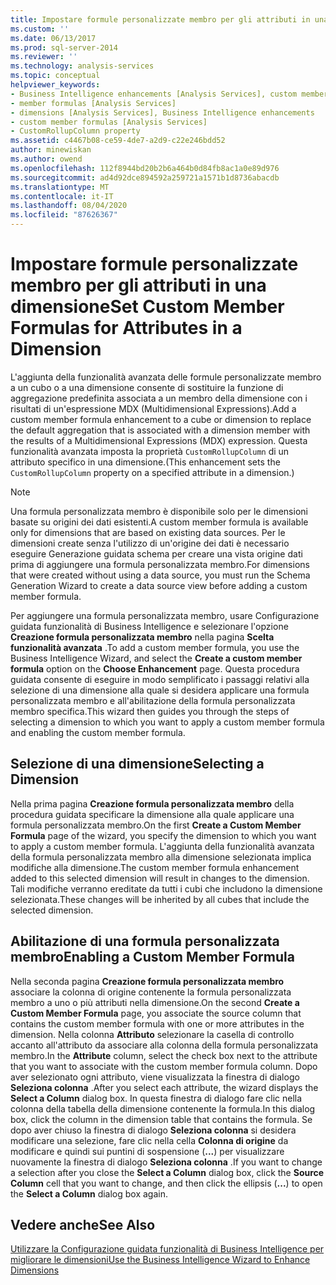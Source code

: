 ```yaml
---
title: Impostare formule personalizzate membro per gli attributi in una dimensione | Microsoft Docs
ms.custom: ''
ms.date: 06/13/2017
ms.prod: sql-server-2014
ms.reviewer: ''
ms.technology: analysis-services
ms.topic: conceptual
helpviewer_keywords:
- Business Intelligence enhancements [Analysis Services], custom member formulas
- member formulas [Analysis Services]
- dimensions [Analysis Services], Business Intelligence enhancements
- custom member formulas [Analysis Services]
- CustomRollupColumn property
ms.assetid: c4467b08-ce59-4de7-a2d9-c22e246bdd52
author: minewiskan
ms.author: owend
ms.openlocfilehash: 112f8944bd20b2b6a464b0d84fb8ac1a0e89d976
ms.sourcegitcommit: ad4d92dce894592a259721a1571b1d8736abacdb
ms.translationtype: MT
ms.contentlocale: it-IT
ms.lasthandoff: 08/04/2020
ms.locfileid: "87626367"
---
```

# <a name="set-custom-member-formulas-for-attributes-in-a-dimension"></a><span data-ttu-id="f854d-102">Impostare formule personalizzate membro per gli attributi in una dimensione</span><span class="sxs-lookup"><span data-stu-id="f854d-102">Set Custom Member Formulas for Attributes in a Dimension</span></span>
  <span data-ttu-id="f854d-103">L'aggiunta della funzionalità avanzata delle formule personalizzate membro a un cubo o a una dimensione consente di sostituire la funzione di aggregazione predefinita associata a un membro della dimensione con i risultati di un'espressione MDX (Multidimensional Expressions).</span><span class="sxs-lookup"><span data-stu-id="f854d-103">Add a custom member formula enhancement to a cube or dimension to replace the default aggregation that is associated with a dimension member with the results of a Multidimensional Expressions (MDX) expression.</span></span> <span data-ttu-id="f854d-104">Questa funzionalità avanzata imposta la proprietà `CustomRollupColumn` di un attributo specifico in una dimensione.</span><span class="sxs-lookup"><span data-stu-id="f854d-104">(This enhancement sets the `CustomRollupColumn` property on a specified attribute in a dimension.)</span></span>  
  
> [!NOTE]  
>  <span data-ttu-id="f854d-105">Una formula personalizzata membro è disponibile solo per le dimensioni basate su origini dei dati esistenti.</span><span class="sxs-lookup"><span data-stu-id="f854d-105">A custom member formula is available only for dimensions that are based on existing data sources.</span></span> <span data-ttu-id="f854d-106">Per le dimensioni create senza l'utilizzo di un'origine dei dati è necessario eseguire Generazione guidata schema per creare una vista origine dati prima di aggiungere una formula personalizzata membro.</span><span class="sxs-lookup"><span data-stu-id="f854d-106">For dimensions that were created without using a data source, you must run the Schema Generation Wizard to create a data source view before adding a custom member formula.</span></span>  
  
 <span data-ttu-id="f854d-107">Per aggiungere una formula personalizzata membro, usare Configurazione guidata funzionalità di Business Intelligence e selezionare l'opzione **Creazione formula personalizzata membro** nella pagina **Scelta funzionalità avanzata** .</span><span class="sxs-lookup"><span data-stu-id="f854d-107">To add a custom member formula, you use the Business Intelligence Wizard, and select the **Create a custom member formula** option on the **Choose Enhancement** page.</span></span> <span data-ttu-id="f854d-108">Questa procedura guidata consente di eseguire in modo semplificato i passaggi relativi alla selezione di una dimensione alla quale si desidera applicare una formula personalizzata membro e all'abilitazione della formula personalizzata membro specifica.</span><span class="sxs-lookup"><span data-stu-id="f854d-108">This wizard then guides you through the steps of selecting a dimension to which you want to apply a custom member formula and enabling the custom member formula.</span></span>  
  
## <a name="selecting-a-dimension"></a><span data-ttu-id="f854d-109">Selezione di una dimensione</span><span class="sxs-lookup"><span data-stu-id="f854d-109">Selecting a Dimension</span></span>  
 <span data-ttu-id="f854d-110">Nella prima pagina **Creazione formula personalizzata membro** della procedura guidata specificare la dimensione alla quale applicare una formula personalizzata membro.</span><span class="sxs-lookup"><span data-stu-id="f854d-110">On the first **Create a Custom Member Formula** page of the wizard, you specify the dimension to which you want to apply a custom member formula.</span></span> <span data-ttu-id="f854d-111">L'aggiunta della funzionalità avanzata della formula personalizzata membro alla dimensione selezionata implica modifiche alla dimensione.</span><span class="sxs-lookup"><span data-stu-id="f854d-111">The custom member formula enhancement added to this selected dimension will result in changes to the dimension.</span></span> <span data-ttu-id="f854d-112">Tali modifiche verranno ereditate da tutti i cubi che includono la dimensione selezionata.</span><span class="sxs-lookup"><span data-stu-id="f854d-112">These changes will be inherited by all cubes that include the selected dimension.</span></span>  
  
## <a name="enabling-a-custom-member-formula"></a><span data-ttu-id="f854d-113">Abilitazione di una formula personalizzata membro</span><span class="sxs-lookup"><span data-stu-id="f854d-113">Enabling a Custom Member Formula</span></span>  
 <span data-ttu-id="f854d-114">Nella seconda pagina **Creazione formula personalizzata membro** associare la colonna di origine contenente la formula personalizzata membro a uno o più attributi nella dimensione.</span><span class="sxs-lookup"><span data-stu-id="f854d-114">On the second **Create a Custom Member Formula** page, you associate the source column that contains the custom member formula with one or more attributes in the dimension.</span></span> <span data-ttu-id="f854d-115">Nella colonna **Attributo** selezionare la casella di controllo accanto all'attributo da associare alla colonna della formula personalizzata membro.</span><span class="sxs-lookup"><span data-stu-id="f854d-115">In the **Attribute** column, select the check box next to the attribute that you want to associate with the custom member formula column.</span></span> <span data-ttu-id="f854d-116">Dopo aver selezionato ogni attributo, viene visualizzata la finestra di dialogo **Seleziona colonna** .</span><span class="sxs-lookup"><span data-stu-id="f854d-116">After you select each attribute, the wizard displays the **Select a Column** dialog box.</span></span> <span data-ttu-id="f854d-117">In questa finestra di dialogo fare clic nella colonna della tabella della dimensione contenente la formula.</span><span class="sxs-lookup"><span data-stu-id="f854d-117">In this dialog box, click the column in the dimension table that contains the formula.</span></span> <span data-ttu-id="f854d-118">Se dopo aver chiuso la finestra di dialogo **Seleziona colonna** si desidera modificare una selezione, fare clic nella cella **Colonna di origine** da modificare e quindi sui puntini di sospensione (**...**) per visualizzare nuovamente la finestra di dialogo **Seleziona colonna** .</span><span class="sxs-lookup"><span data-stu-id="f854d-118">If you want to change a selection after you close the **Select a Column** dialog box, click the **Source Column** cell that you want to change, and then click the ellipsis (**...**) to open the **Select a Column** dialog box again.</span></span>  
  
## <a name="see-also"></a><span data-ttu-id="f854d-119">Vedere anche</span><span class="sxs-lookup"><span data-stu-id="f854d-119">See Also</span></span>  
 [<span data-ttu-id="f854d-120">Utilizzare la Configurazione guidata funzionalità di Business Intelligence per migliorare le dimensioni</span><span class="sxs-lookup"><span data-stu-id="f854d-120">Use the Business Intelligence Wizard to Enhance Dimensions</span></span>](../use-the-business-intelligence-wizard-to-enhance-dimensions.md)  
  
  
